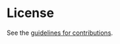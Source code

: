 # License

See the
[guidelines for contributions](https://github.com/kkohbrok/mimi-metadata-minimalization/blob/main/CONTRIBUTING.md).
